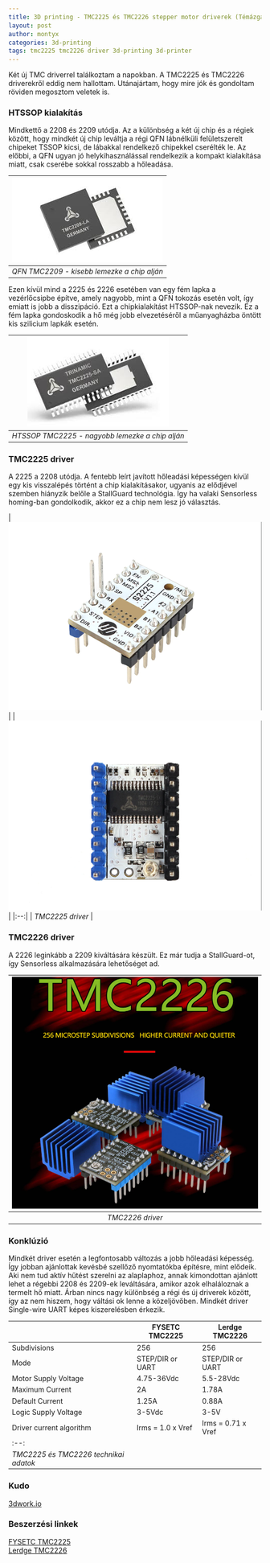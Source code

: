 ```yaml
---
title: 3D printing - TMC2225 és TMC2226 stepper motor driverek (Témázgató)
layout: post
author: montyx
categories: 3d-printing
tags: tmc2225 tmc2226 driver 3d-printing 3d-printer
---
```

Két új TMC driverrel találkoztam a napokban. A TMC2225 és TMC2226 driverekről eddig nem hallottam. Utánajártam, hogy mire jók és gondoltam röviden megosztom veletek is.

### HTSSOP kialakítás
Mindkettő a 2208 és 2209 utódja. Az a különbség a két új chip és a régiek között, hogy mindkét új chip leváltja a régi QFN lábnélküli felületszerelt chipeket TSSOP kicsi, de lábakkal rendelkező chipekkel cserélték le. Az előbbi, a QFN ugyan jó helykihasználással rendelkezik a kompakt kialakítása miatt, csak cserébe sokkal rosszabb a hőleadása.

| ![QFN TMC2209](/docs/assets/qfn-tmc2209.jpg) | 
|:--:| 
| *QFN TMC2209 - kisebb lemezke a chip alján* |

Ezen kívül mind a 2225 és 2226 esetében van egy fém lapka a vezérlőcsipbe építve, amely nagyobb, mint a QFN tokozás esetén volt, így emiatt is jobb a disszipáció. Ezt a chipkialakítást HTSSOP-nak nevezik. Ez a fém lapka gondoskodik a hő még jobb elvezetéséről a műanyagházba öntött kis szilicium lapkák esetén.

| ![HTSSOP](/docs/assets/tmc2225-chip.png) | 
|:--:| 
| *HTSSOP TMC2225 - nagyobb lemezke a chip alján* |

### TMC2225 driver
A 2225 a 2208 utódja. A fentebb leírt javított hőleadási képességen kívül egy kis visszalépés történt a chip kialakításakor, ugyanis az elődjével szemben hiányzik belőle a StallGuard technológia. Így ha valaki Sensorless homing-ban gondolkodik, akkor ez a chip nem lesz jó választás.

| ![TMC2225 driver](/docs/assets/tmc2225-driver1.png)   | 
| ![TMC2225 driver](/docs/assets/tmc2225-driver.png)   | 
|:--:| 
| *TMC2225 driver* |

### TMC2226 driver
A 2226 leginkább a 2209 kiváltására készült. Ez már tudja a StallGuard-ot, így Sensorless alkalmazására lehetőséget ad.

| ![TMC2226 driver](/docs/assets/tmc2226-driver.png) | 
|:--:| 
| *TMC2226 driver* |

### Konklúzió
Mindkét driver esetén a legfontosabb változás a jobb hőleadási képesség. Így jobban ajánlottak kevésbé szellőző nyomtatókba építésre, mint elődeik. Aki nem tud aktív hűtést szerelni az alaplaphoz, annak kimondottan ajánlott lehet a régebbi 2208 és 2209-ek leváltására, amikor azok elhaláloznak a termelt hő miatt. Árban nincs nagy különbség a régi és új driverek között, így az nem hiszem, hogy váltási ok lenne a közeljövőben. Mindkét driver Single-wire UART képes kiszerelésben érkezik.

|                          | __FYSETC TMC2225__    | __Lerdge TMC2226__      |
| ------------------------ | ----------------- | ------------------- |
| Subdivisions             | 256               | 256                 |
| Mode                     | STEP/DIR or UART  | STEP/DIR or UART    |
| Motor Supply Voltage     | 4.75-36Vdc        | 5.5-28Vdc           |
| Maximum Current          | 2A                | 1.78A               |
| Default Current          | 1.25A             | 0.88A               |
| Logic Supply Voltage     | 3-5Vdc            | 3-5V                |
| Driver current algorithm | Irms = 1.0 x Vref | Irms = 0.71 x Vref  |
|:--:|
| *TMC2225 és TMC2226 technikai adatok* |

### Kudo
[3dwork.io](https://3dwork.io/en/tmc-drivers/)  

### Beszerzési linkek
[FYSETC TMC2225](https://s.click.aliexpress.com/e/_A5FqSq)  
[Lerdge TMC2226](https://s.click.aliexpress.com/e/_ACrOzM)  